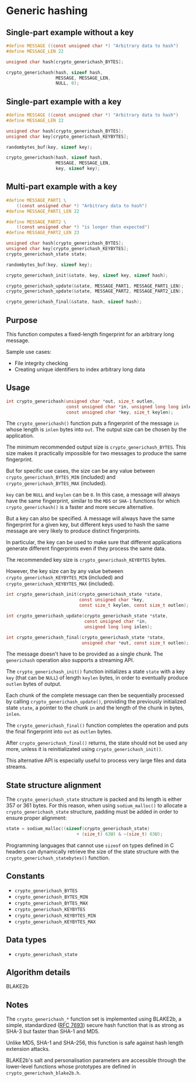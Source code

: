# Generic hashing

## Single-part example without a key

```c
#define MESSAGE ((const unsigned char *) "Arbitrary data to hash")
#define MESSAGE_LEN 22

unsigned char hash[crypto_generichash_BYTES];

crypto_generichash(hash, sizeof hash,
                   MESSAGE, MESSAGE_LEN,
                   NULL, 0);
```

## Single-part example with a key

```c
#define MESSAGE ((const unsigned char *) "Arbitrary data to hash")
#define MESSAGE_LEN 22

unsigned char hash[crypto_generichash_BYTES];
unsigned char key[crypto_generichash_KEYBYTES];

randombytes_buf(key, sizeof key);

crypto_generichash(hash, sizeof hash,
                   MESSAGE, MESSAGE_LEN,
                   key, sizeof key);
```

## Multi-part example with a key

```c
#define MESSAGE_PART1 \
    ((const unsigned char *) "Arbitrary data to hash")
#define MESSAGE_PART1_LEN 22

#define MESSAGE_PART2 \
    ((const unsigned char *) "is longer than expected")
#define MESSAGE_PART2_LEN 23

unsigned char hash[crypto_generichash_BYTES];
unsigned char key[crypto_generichash_KEYBYTES];
crypto_generichash_state state;

randombytes_buf(key, sizeof key);

crypto_generichash_init(&state, key, sizeof key, sizeof hash);

crypto_generichash_update(&state, MESSAGE_PART1, MESSAGE_PART1_LEN);
crypto_generichash_update(&state, MESSAGE_PART2, MESSAGE_PART2_LEN);

crypto_generichash_final(&state, hash, sizeof hash);
```

## Purpose

This function computes a fixed-length fingerprint for an arbitrary long message.

Sample use cases:
- File integrity checking
- Creating unique identifiers to index arbitrary long data

## Usage

```c
int crypto_generichash(unsigned char *out, size_t outlen,
                       const unsigned char *in, unsigned long long inlen,
                       const unsigned char *key, size_t keylen);
```

The `crypto_generichash()` function puts a fingerprint of the message `in` whose length is `inlen` bytes into `out`.
The output size can be chosen by the application.

The minimum recommended output size is `crypto_generichash_BYTES`. This size makes it practically impossible for two messages to produce the same fingerprint.

But for specific use cases, the size can be any value between `crypto_generichash_BYTES_MIN` (included) and `crypto_generichash_BYTES_MAX` (included).

`key` can be `NULL` and `keylen` can be `0`. In this case, a message will always have the same fingerprint, similar to the `MD5` or `SHA-1` functions for which `crypto_generichash()` is a faster and more secure alternative.

But a key can also be specified. A message will always have the same fingerprint for a given key, but different keys used to hash the same message are very likely to produce distinct fingerprints.

In particular, the key can be used to make sure that different applications generate different fingerprints even if they process the same data.

The recommended key size is `crypto_generichash_KEYBYTES` bytes.

However, the key size can by any value between `crypto_generichash_KEYBYTES_MIN` (included) and `crypto_generichash_KEYBYTES_MAX` (included).

```c
int crypto_generichash_init(crypto_generichash_state *state,
                            const unsigned char *key,
                            const size_t keylen, const size_t outlen);

int crypto_generichash_update(crypto_generichash_state *state,
                              const unsigned char *in,
                              unsigned long long inlen);

int crypto_generichash_final(crypto_generichash_state *state,
                             unsigned char *out, const size_t outlen);
```

The message doesn't have to be provided as a single chunk. The `generichash` operation also supports a streaming API.

The `crypto_generichash_init()` function initializes a state `state` with a key `key` (that can be `NULL`) of length `keylen` bytes, in order to eventually produce `outlen` bytes of output.

Each chunk of the complete message can then be sequentially processed by calling `crypto_generichash_update()`, providing the previously initialized state `state`, a pointer to the chunk `in` and the length of the chunk in bytes, `inlen`.

The `crypto_generichash_final()` function completes the operation and puts the final fingerprint into `out` as `outlen` bytes.

After `crypto_generichash_final()` returns, the state should not be used any more, unless it is reinitializated using `crypto_generichash_init()`.

This alternative API is especially useful to process very large files and data streams.

## State structure alignment

The `crypto_generichash_state` structure is packed and its length is either 357 or 361 bytes. For this reason, when using `sodium_malloc()` to allocate a `crypto_generichash_state` structure, padding must be added in order to ensure proper alignment:

```c
state = sodium_malloc((sizeof(crypto_generichash_state)
                           + (size_t) 63U) & ~(size_t) 63U);
```

Programming languages that cannot use `sizeof` on types defined in C headers can dynamically retrieve the size of the state structure with the `crypto_generichash_statebytes()` function.

## Constants

- `crypto_generichash_BYTES`
- `crypto_generichash_BYTES_MIN`
- `crypto_generichash_BYTES_MAX`
- `crypto_generichash_KEYBYTES`
- `crypto_generichash_KEYBYTES_MIN`
- `crypto_generichash_KEYBYTES_MAX`

## Data types

- `crypto_generichash_state`

## Algorithm details

BLAKE2b

## Notes

The `crypto_generichash_*` function set is implemented using BLAKE2b, a simple, standardized ([RFC 7693](https://www.rfc-editor.org/rfc/rfc7693.txt)) secure hash function that is as strong as SHA-3 but faster than SHA-1 and MD5.

Unlike MD5, SHA-1 and SHA-256, this function is safe against hash length extension attacks.

BLAKE2b's salt and personalisation parameters are accessible through the lower-level functions whose prototypes are defined in `crypto_generichash_blake2b.h`.
